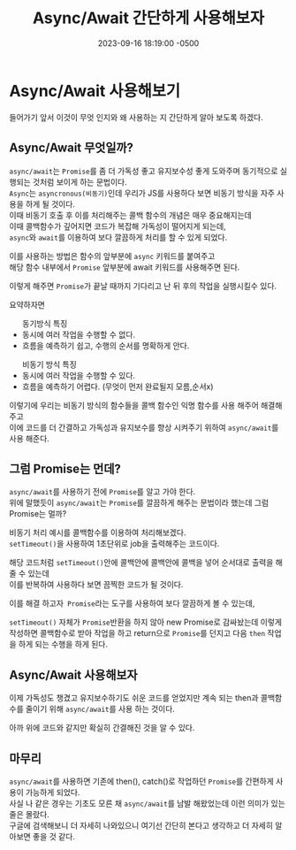 ﻿---
layout: post
title:  "Async/Await 간단하게 사용해보자"
date:   2023-09-16 18:19:00 -0500
tags: react
category : [react]
---

#  Async/Await 사용해보기
들어가기 앞서 이것이 무엇 인지와 왜 사용하는 지 간단하게 알아 보도록 하겠다.

##  Async/Await 무엇일까?

`async/await`는 `Promise`를 좀 더 가독성 좋고 유지보수성 좋게 도와주며 동기적으로 실행되는 것처럼 보이게 하는 문법이다.<br>
`Async`는 `asyncronous(비동기)`인데 우리가 JS를 사용하다 보면 비동기 방식을 자주 사용을 하게 될 것이다. <br>
이때 비동기 호출 후 이를 처리해주는 콜백 함수의 개념은 매우 중요해지는데 <br>
이때 콜백함수가 깊어지면 코드가 복잡해 가독성이 떨어지게 되는데,<br>
`async`와 `await`를 이용하여 보다 깔끔하게 처리를 할 수 있게 되었다.

이를 사용하는 방법은 함수의 앞부분에 `async` 키워드를 붙여주고<br>
해당 함수 내부에서 `Promise` 앞부분에 await 키워드를 사용해주면 된다.<br>

이렇게 해주면 `Promise`가 끝날 때까지 기다리고 난 뒤 후의 작업을 실행시킬수 있다.


요약하자면<br>
<ul> 동기방식 특징
	<li>동시에 여러 작업을 수행할 수 없다.</li>
	<li>흐름을 예측하기 쉽고, 수행의 순서를 명확하게 안다.</li>
</ul>	
<ul> 비동기 방식 특징
	<li>동시에 여러 작업을 수행할 수 있다.</li>
	<li> 흐름을 예측하기 어렵다. (무엇이 먼저 완료될지 모름,순서x)</li>
</ul>

이렇기에 우리는 비동기 방식의 함수들을 콜백 함수인 익명 함수를 사용 해주어 해결해주고 <br>
이에 코드를 더 간결하고 가독성과 유지보수를 향상 시켜주기 위하여 `async/await`를 사용 해준다.<br>

## 그럼 Promise는 먼데?

`async/await`를 사용하기 전에 `Promise`를 알고 가야 한다.<br>
위에 말했듯이 `async/await`는 `Promise`를 깔끔하게 해주는 문법이라 했는데 그럼 Promise는 멀까?<br>

비동기 처리 예시를 콜백함수를 이용하여 처리해보겠다.<br>
`setTimeout()`을 사용하여 1초단위로 job을 출력해주는 코드이다.

<script src="https://gist.github.com/Flen-E/a7067acf4bba8014e5a691186332aa43.js"></script>

해당 코드처럼 `setTimeout()`안에 콜백안에 콜백안에 콜백을 넣어 순서대로 출력을 해줄 수 있는데<br>
 이를 반복하여 사용하다 보면 끔찍한 코드가 될 것이다.<br>

이를 해결 하고자` Promise`라는 도구를 사용하여 보다 깔끔하게 볼 수 있는데,

<script src="https://gist.github.com/Flen-E/aa7b1c94e5268c2ad29b69bf74ca9c91.js"></script>

`setTimeout()` 자체가 `Promise`반환을 하지 않아 new Promise로 감싸놨는데 이렇게 작성하면 콜백함수로 받아 작업을 하고 return으로 `Promise`를 던지고 다음 `then` 작업을 하게 되는 수행을 하게 된다.

## Async/Await 사용해보자
이제 가독성도 챙겼고 유지보수하기도 쉬운 코드를 얻었지만 계속 되는 then과 콜백함수를 줄이기 위해 `async/await`를 사용 하는 것이다.

<script src="https://gist.github.com/Flen-E/47688271b40cd7fcd42d8d1eadfe9b52.js"></script>

아까 위에 코드와 같지만 확실히 간결해진 것을 알 수 있다.

## 마무리
`async/await`를 사용하면 기존에 then(), catch()로 작업하던 `Promise`를 간편하게 사용이 가능하게 되었다. <br>
사실 나 같은 경우는 기초도 모른 채 `async/await`를 남발 해왔었는데 이런 의미가 있는 줄은 몰랐다.<br>
 구글에 검색해보니 더 자세히 나와있으니 여기선 간단히 본다고 생각하고 더 자세히 알아보면 좋을 것 같다.

